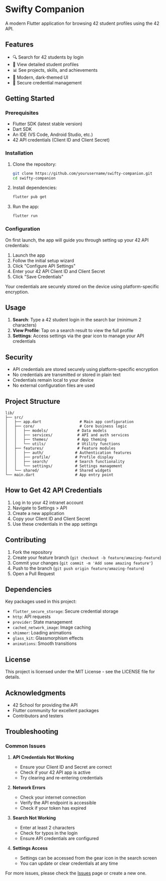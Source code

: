 # Swifty Companion

A modern Flutter application for browsing 42 student profiles using the 42 API.

## Features

- 🔍 Search for 42 students by login
- 👤 View detailed student profiles
- 📊 See projects, skills, and achievements
- 🎨 Modern, dark-themed UI
- 🔐 Secure credential management

## Getting Started

### Prerequisites

- Flutter SDK (latest stable version)
- Dart SDK
- An IDE (VS Code, Android Studio, etc.)
- 42 API credentials (Client ID and Client Secret)

### Installation

1. Clone the repository:
   ```bash
   git clone https://github.com/yourusername/swifty-companion.git
   cd swifty-companion
   ```

2. Install dependencies:
   ```bash
   flutter pub get
   ```

3. Run the app:
   ```bash
   flutter run
   ```

### Configuration

On first launch, the app will guide you through setting up your 42 API credentials:

1. Launch the app
2. Follow the initial setup wizard
3. Click "Configure API Settings"
4. Enter your 42 API Client ID and Client Secret
5. Click "Save Credentials"

Your credentials are securely stored on the device using platform-specific encryption.

## Usage

1. **Search**: Type a 42 student login in the search bar (minimum 2 characters)
2. **View Profile**: Tap on a search result to view the full profile
3. **Settings**: Access settings via the gear icon to manage your API credentials

## Security

- API credentials are stored securely using platform-specific encryption
- No credentials are transmitted or stored in plain text
- Credentials remain local to your device
- No external configuration files are used

## Project Structure

```
lib/
├── src/
│   ├── app.dart                 # Main app configuration
│   ├── core/                    # Core business logic
│   │   ├── models/             # Data models
│   │   ├── services/           # API and auth services
│   │   ├── themes/             # App theming
│   │   └── utils/              # Utility functions
│   ├── features/               # Feature modules
│   │   ├── auth/              # Authentication features
│   │   ├── profile/           # Profile display
│   │   ├── search/            # Search functionality
│   │   └── settings/          # Settings management
│   └── shared/                # Shared widgets
└── main.dart                  # App entry point
```

## How to Get 42 API Credentials

1. Log in to your 42 intranet account
2. Navigate to Settings > API
3. Create a new application
4. Copy your Client ID and Client Secret
5. Use these credentials in the app settings

## Contributing

1. Fork the repository
2. Create your feature branch (`git checkout -b feature/amazing-feature`)
3. Commit your changes (`git commit -m 'Add some amazing feature'`)
4. Push to the branch (`git push origin feature/amazing-feature`)
5. Open a Pull Request

## Dependencies

Key packages used in this project:

- `flutter_secure_storage`: Secure credential storage
- `http`: API requests
- `provider`: State management
- `cached_network_image`: Image caching
- `shimmer`: Loading animations
- `glass_kit`: Glassmorphism effects
- `animations`: Smooth transitions

## License

This project is licensed under the MIT License - see the LICENSE file for details.

## Acknowledgments

- 42 School for providing the API
- Flutter community for excellent packages
- Contributors and testers

## Troubleshooting

### Common Issues

1. **API Credentials Not Working**
   - Ensure your Client ID and Secret are correct
   - Check if your 42 API app is active
   - Try clearing and re-entering credentials

2. **Network Errors**
   - Check your internet connection
   - Verify the API endpoint is accessible
   - Check if your token has expired

3. **Search Not Working**
   - Enter at least 2 characters
   - Check for typos in the login
   - Ensure API credentials are configured

4. **Settings Access**
   - Settings can be accessed from the gear icon in the search screen
   - You can update or clear credentials at any time

For more issues, please check the [Issues](https://github.com/yourusername/swifty-companion/issues) page or create a new one.
